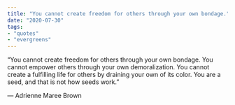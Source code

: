 ```yaml
---
title: "You cannot create freedom for others through your own bondage."
date: "2020-07-30"
tags:
- "quotes"
- "evergreens"
---
```


“You cannot create freedom for others through your own bondage. You cannot empower others through your own demoralization. You cannot create a fulfilling life for others by draining your own of its color. You are a seed, and that is not how seeds work.”

— Adrienne Maree Brown